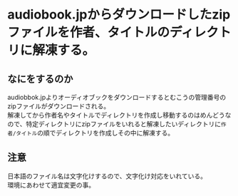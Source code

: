# audiobook.jpからダウンロードしたzipファイルを作者、タイトルのディレクトリに解凍する。

## なにをするのか
audiobbok.jpよりオーディオブックをダウンロードするとむこうの管理番号のzipファイルがダウンロードされる。  
解凍してから作者名やタイトルでディレクトリを作成し移動するのはめんどうなので、特定ディレクトリにzipファイルをいれると解凍したいディレクトリに`作者/タイトル`の順でディレクトリを作成しその中に解凍する。

## 注意
日本語のファイル名は文字化けするので、文字化け対応をいれている。  
環境にあわせて適宜変更の事。
